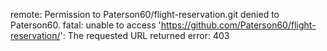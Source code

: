 remote: Permission to Paterson60/flight-reservation.git denied to Paterson60.
fatal: unable to access 'https://github.com/Paterson60/flight-reservation/': The requested URL returned error: 403
